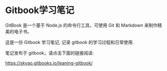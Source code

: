 # Gitbook学习笔记

GitBook 是一个基于 Node.js 的命令行工具，可使用 Git 和 Markdown 来制作精美的电子书。

这是一份 Gitbook 学习笔记, 记录 gitbook 的学习过程和日常使用.

笔记发布于 gitbook，请点击下面的链接阅读:

https://skyao.gitbooks.io/leaning-gitbook/
